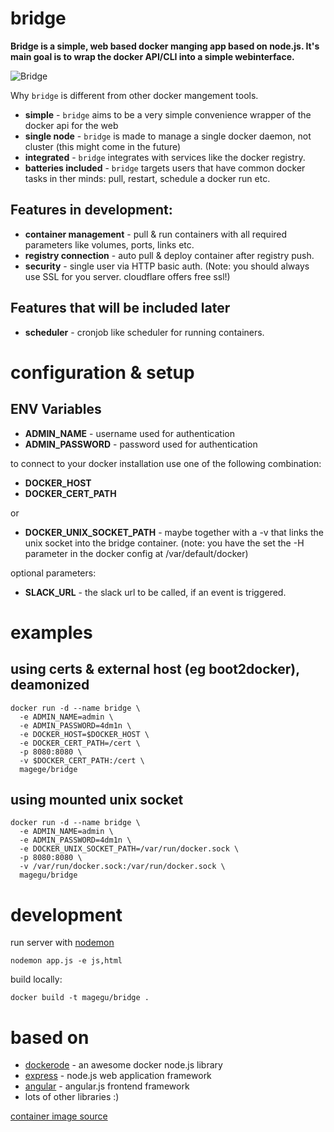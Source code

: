# bridge

**Bridge is a simple, web based docker manging app based on node.js. It's main goal is to wrap the docker API/CLI into a simple webinterface.** 

![Bridge](http://justinsomnia.org/images/cap-cleveland-bridge-view-moon-lit-big.jpg)

Why `bridge` is different from other docker mangement tools.

* **simple** - `bridge` aims to be a very simple convenience wrapper of the docker api for the web
* **single node** - `bridge` is made to manage a single docker daemon, not cluster (this might come in the future)
* **integrated** - `bridge` integrates with services like the docker registry.
* **batteries included** - `bridge` targets users that have common docker tasks in ther minds: pull, restart, schedule a docker run etc.

## Features in development:

* **container management** - pull & run containers with all required parameters like volumes, ports, links etc.
* **registry connection** - auto pull & deploy container after registry push.
* **security** - single user via HTTP basic auth. (Note: you should always use SSL for you server. cloudflare offers free ssl!)

## Features that will be included later

* **scheduler** - cronjob like scheduler for running containers.

# configuration & setup

## ENV Variables

* **ADMIN_NAME** - username used for authentication
* **ADMIN_PASSWORD** - password used for authentication

to connect to your docker installation use one of the following combination:

* **DOCKER_HOST** 
* **DOCKER_CERT_PATH** 

or

* **DOCKER_UNIX_SOCKET_PATH** - maybe together with a -v that links the unix socket into the bridge container. (note: you have the set the -H parameter in the docker config at /var/default/docker)

optional parameters:

* **SLACK_URL** - the slack url to be called, if an event is triggered.

# examples

## using certs & external host (eg boot2docker), deamonized

```
docker run -d --name bridge \
  -e ADMIN_NAME=admin \
  -e ADMIN_PASSWORD=4dm1n \
  -e DOCKER_HOST=$DOCKER_HOST \
  -e DOCKER_CERT_PATH=/cert \
  -p 8080:8080 \
  -v $DOCKER_CERT_PATH:/cert \
  magege/bridge
```

## using mounted unix socket 

```
docker run -d --name bridge \
  -e ADMIN_NAME=admin \
  -e ADMIN_PASSWORD=4dm1n \
  -e DOCKER_UNIX_SOCKET_PATH=/var/run/docker.sock \
  -p 8080:8080 \
  -v /var/run/docker.sock:/var/run/docker.sock \
  magegu/bridge
```

# development

run server with [nodemon](https://github.com/remy/nodemon)

```
nodemon app.js -e js,html
```

build locally:

```
docker build -t magegu/bridge .
```

# based on

* [dockerode](https://github.com/apocas/dockerode) - an awesome docker node.js library
* [express](https://github.com/strongloop/express) - node.js web application framework
* [angular](https://angularjs.org/) - angular.js frontend framework
* lots of other libraries :)

[container image source](http://justinsomnia.org/2010/09/moonlit-containers/)
